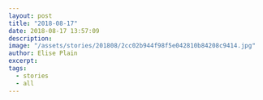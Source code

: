 ```yaml
---
layout: post
title: "2018-08-17"
date: 2018-08-17 13:57:09
description: 
image: "/assets/stories/201808/2cc02b944f98f5e042810b84208c9414.jpg"
author: Elise Plain
excerpt: 
tags: 
  - stories
  - all
---
```



<p></p>
